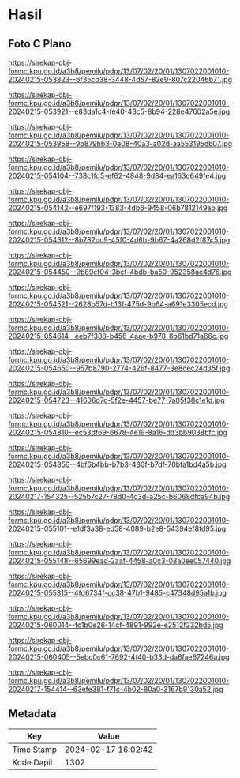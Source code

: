 # Hasil

## Foto C Plano

https://sirekap-obj-formc.kpu.go.id/a3b8/pemilu/pdpr/13/07/02/20/01/1307022001010-20240215-053823--6f35cb38-3448-4d57-82e9-807c22046b71.jpg

https://sirekap-obj-formc.kpu.go.id/a3b8/pemilu/pdpr/13/07/02/20/01/1307022001010-20240215-053921--e83da1c4-fe40-43c5-8b94-228e47602a5e.jpg

https://sirekap-obj-formc.kpu.go.id/a3b8/pemilu/pdpr/13/07/02/20/01/1307022001010-20240215-053958--9b879bb3-0e08-40a3-a02d-aa553195db07.jpg

https://sirekap-obj-formc.kpu.go.id/a3b8/pemilu/pdpr/13/07/02/20/01/1307022001010-20240215-054104--738c1fd5-ef62-4848-9d84-ea163d649fe4.jpg

https://sirekap-obj-formc.kpu.go.id/a3b8/pemilu/pdpr/13/07/02/20/01/1307022001010-20240215-054142--e697f193-1383-4db6-9458-06b7812149ab.jpg

https://sirekap-obj-formc.kpu.go.id/a3b8/pemilu/pdpr/13/07/02/20/01/1307022001010-20240215-054312--8b782dc9-45f0-4d6b-9b67-4a268d2f87c5.jpg

https://sirekap-obj-formc.kpu.go.id/a3b8/pemilu/pdpr/13/07/02/20/01/1307022001010-20240215-054450--9b89cf04-3bcf-4bdb-ba50-952358ac4d76.jpg

https://sirekap-obj-formc.kpu.go.id/a3b8/pemilu/pdpr/13/07/02/20/01/1307022001010-20240215-054521--2628b57d-b13f-475d-9b64-a691e3305ecd.jpg

https://sirekap-obj-formc.kpu.go.id/a3b8/pemilu/pdpr/13/07/02/20/01/1307022001010-20240215-054614--eeb7f388-b456-4aae-b978-8b61bd71a66c.jpg

https://sirekap-obj-formc.kpu.go.id/a3b8/pemilu/pdpr/13/07/02/20/01/1307022001010-20240215-054650--957b8790-2774-426f-8477-3e8cec24d35f.jpg

https://sirekap-obj-formc.kpu.go.id/a3b8/pemilu/pdpr/13/07/02/20/01/1307022001010-20240215-054723--41606d7c-5f2e-4457-be77-7a05f38c1e1d.jpg

https://sirekap-obj-formc.kpu.go.id/a3b8/pemilu/pdpr/13/07/02/20/01/1307022001010-20240215-054810--ec53df69-6678-4e19-8a16-dd3bb9038bfc.jpg

https://sirekap-obj-formc.kpu.go.id/a3b8/pemilu/pdpr/13/07/02/20/01/1307022001010-20240215-054856--4bf6b4bb-b7b3-486f-b7df-70bfa1bd4a5b.jpg

https://sirekap-obj-formc.kpu.go.id/a3b8/pemilu/pdpr/13/07/02/20/01/1307022001010-20240217-154325--525b7c27-78d0-4c3d-a25c-b6068dfca94b.jpg

https://sirekap-obj-formc.kpu.go.id/a3b8/pemilu/pdpr/13/07/02/20/01/1307022001010-20240215-055101--e1df3a38-ed58-4089-b2e8-54394ef8fd95.jpg

https://sirekap-obj-formc.kpu.go.id/a3b8/pemilu/pdpr/13/07/02/20/01/1307022001010-20240215-055148--65699ead-2aaf-4458-a0c3-08a0ee057440.jpg

https://sirekap-obj-formc.kpu.go.id/a3b8/pemilu/pdpr/13/07/02/20/01/1307022001010-20240215-055315--4fd6734f-cc38-47b1-9485-c47348d95a1b.jpg

https://sirekap-obj-formc.kpu.go.id/a3b8/pemilu/pdpr/13/07/02/20/01/1307022001010-20240215-060014--fc1b0e26-14cf-4891-992e-e2512f232bd5.jpg

https://sirekap-obj-formc.kpu.go.id/a3b8/pemilu/pdpr/13/07/02/20/01/1307022001010-20240215-060405--5ebc0c61-7692-4f40-b33d-da6fae67246a.jpg

https://sirekap-obj-formc.kpu.go.id/a3b8/pemilu/pdpr/13/07/02/20/01/1307022001010-20240217-154414--63efe381-f71c-4b02-80a0-3167b9130a52.jpg


## Metadata

| Key        | Value               |
| ---------- | ------------------- |
| Time Stamp | 2024-02-17 16:02:42 |
| Kode Dapil | 1302                |



